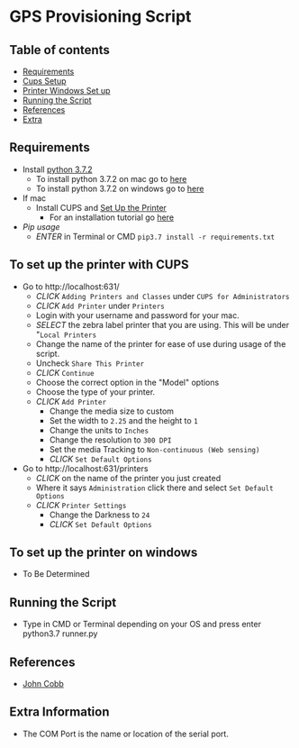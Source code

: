 # GPS Provisioning Script

## Table of contents
- [Requirements](#requirements)
- [Cups Setup](#printermac)
- [Printer Windows Set up](#printerwin)
- [Running the Script](#run)
- [References](#ref)
- [Extra](#extra)

<div id='requirements'/>

## Requirements
- Install [python 3.7.2](https://www.python.org/downloads/release/python-372/)
  - To install python 3.7.2 on mac go to [here](https://www.youtube.com/watch?v=8BiYGIDCvvA)
  - To install python 3.7.2 on windows go to [here](https://www.ics.uci.edu/~pattis/common/handouts/pythoneclipsejava/python.html)
- If mac
  - Install CUPS and [Set Up the Printer](#printermac)
    - For an installation tutorial go [here](http://support.ordercup.com/support/solutions/articles/217695-installing-the-cups-driver-for-zebra-printers-on-mac-os-x)
- _Pip usage_
  - *ENTER* in Terminal or CMD `pip3.7 install -r requirements.txt`

<div id='printermac'/>

## To set up the printer with CUPS
- Go to http://localhost:631/
  - *CLICK* `Adding Printers and Classes` under `CUPS for Administrators`
  - *CLICK* `Add Printer` under `Printers`
  - Login with your username and password for your mac.
  - *SELECT* the zebra label printer that you are using. This will be under "`Local Printers`
  - Change the name of the printer for ease of use during usage of the script.
  - Uncheck `Share This Printer`
  - *CLICK* `Continue`
  - Choose the correct option in the "Model" options
  - Choose the type of your printer.
  - *CLICK* `Add Printer`
    - Change the media size to custom
    - Set the width to `2.25` and the height to `1`
    - Change the units to `Inches`
    - Change the resolution to `300 DPI`
    - Set the media Tracking to `Non-continuous (Web sensing)`
    - *CLICK* `Set Default Options`
- Go to http://localhost:631/printers
  - *CLICK* on the name of the printer you just created
  - Where it says `Administration` click there and select `Set Default Options`
  - *CLICK* `Printer Settings`
    - Change the Darkness to `24`
    - *CLICK* `Set Default Options`

<div id='printerwin'/>

## To set up the printer on windows
- To Be Determined

<div id='run'/>

## Running the Script
- Type in CMD or Terminal depending on your OS and press enter python3.7 runner.py

<div id='ref'/>

## References
- [John Cobb](https://github.com/johncobb/cfgmdm)

<div id='extra'/>

## Extra Information
- The COM Port is the name or location of the serial port.